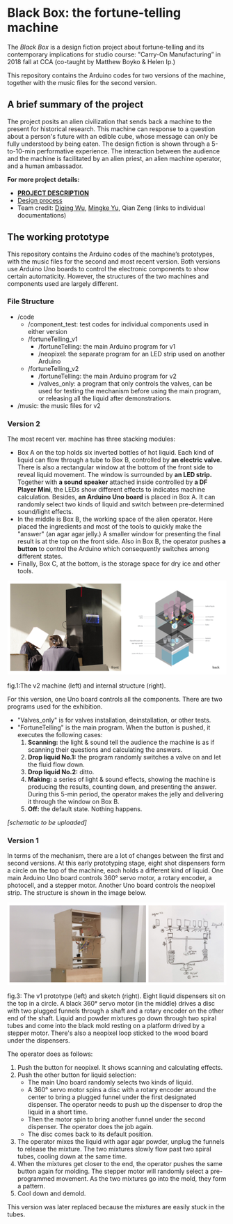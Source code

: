# Black Box: the fortune-telling machine

The *Black Box* is a design fiction project about fortune-telling and its contemporary implications for studio course: "Carry-On Manufacturing” in 2018 fall at CCA (co-taught by Matthew Boyko & Helen Ip.) 

This repository contains the Arduino codes for two versions of the machine, together with the music files for the second version. 



## A brief summary of the project

The project posits an alien civilization that sends back a machine to the present for historical research. This machine can response to a question about a person's future with an edible cube, whose message can only be fully understood by being eaten. The design fiction is shown through a 5-to-10-min performative experience. The interaction between the audience and the machine is facilitated by an alien priest, an alien machine operator, and a human ambassador. 



**For more project details:**

- [**PROJECT DESCRIPTION**](project_description.md)
- [Design process](https://drive.google.com/file/d/1VgLE5v_DhbejvS0L9a9aLpfb2G2ujM_3/view?usp=sharing)
- Team credit: [Diqing Wu](https://wudiqing.myportfolio.com/fortune-telling-machine), [Mingke Yu](https://yumk.name/fortune-telling), Qian Zeng (links to individual documentations)



## The working prototype

This repository contains the Arduino codes of the machine’s prototypes, with the music files for the second and most recent version. Both versions use Arduino Uno boards to control the electronic components to show certain automaticity. However, the structures of the two machines and components used are largely different. 



### File Structure

- /code
  - /component_test: test codes for individual components used in either version
  - /fortuneTelling_v1
    - /fortuneTelling: the main Arduino program for v1
    - /neopixel: the separate program for an LED strip used on another Arduino
  - /fortuneTelling_v2
    - /fortuneTelling: the main Arduino program for v2
    - /valves_only: a program that only controls the valves, can be used for testing the mechanism before using the main program, or releasing all the liquid after demonstrations. 
- /music: the music files for v2



### Version 2 

The most recent ver. machine has three stacking modules:

- Box A on the top holds six inverted bottles of hot liquid. Each kind of liquid can flow through a tube to Box B, controlled by **an electric valve.** There is also a rectangular window at the bottom of the front side to reveal liquid movement. The window is surrounded by **an LED strip.** Together with **a sound speaker** attached inside controlled by **a DF Player Mini**, the LEDs show different effects to indicates machine calculation. Besides, **an Arduino Uno board** is placed in Box A. It can randomly select two kinds of liquid and switch between pre-determined sound/light effects.
- In the middle is Box B, the working space of the alien operator. Here placed the ingredients and most of the tools to quickly make the "answer" (an agar agar jelly.) A smaller window for presenting the final result is at the top on the front side. Also in Box B, the operator pushes **a button** to control the Arduino which consequently switches among different states.  
- Finally, Box C, at the bottom, is the storage space for dry ice and other tools.

![structure](images/v2/structure.png)

fig.1:The v2 machine (left) and internal structure (right). 



For this version, one Uno board controls all the components. There are two programs used for the exhibition.

- "Valves_only" is for valves installation, deinstallation, or other tests.
- "FortuneTelling" is the main program. When the button is pushed, it executes the following cases:
  1. **Scanning:** the light & sound tell the audience the machine is as if scanning their questions and calculating the answers.
  2. **Drop liquid No.1:** the program randomly switches a valve on and let the fluid flow down.
  3. **Drop liquid No.2:** ditto.
  4. **Making:** a series of light & sound effects, showing the machine is producing the results, counting down, and presenting the answer. During this 5-min period, the operator makes the jelly and delivering it through the window on Box B.
  5. **Off:** the default state. Nothing happens.



*[schematic to be uploaded]*



### Version 1 

In terms of the mechanism, there are a lot of changes between the first and second versions. At this early prototyping stage, eight shot dispensers form a circle on the top of the machine, each holds a different kind of liquid. One main Arduino Uno board controls 360° servo motor, a rotary encoder, a photocell, and a stepper motor. Another Uno board controls the neopixel strip. The structure is shown in the image below.

![structure](images/v1/structure.jpg)

fig.3: The v1 prototype (left) and sketch (right). Eight liquid dispensers sit on the top in a circle. A black 360° servo motor (in the middle) drives a disc with two plugged funnels through a shaft and a rotary encoder on the other end of the shaft. Liquid and powder mixtures go down through two spiral tubes and come into the black mold resting on a platform drived by a stepper motor. There's also a neopixel loop sticked to the wood board under the dispensers.



The operator does as follows: 

1. Push the button for neopixel. It shows scanning and calculating effects.
2. Push the other button for liquid selection: 
   - The main Uno board randomly selects two kinds of liquid. 
   - A 360° servo motor spins a disc with a rotary encoder around the center to bring a plugged funnel under the first designated dispenser. The operator needs to push up the dispenser to drop the liquid in a short time. 
   - Then the motor spin to bring another funnel under the second dispenser. The operator does the job again. 
   - The disc comes back to its default position. 
3. The operator mixes the liquid with agar agar powder, unplug the funnels to release the mixture. The two mixtures slowIy flow past two spiral tubes, cooling down at the same time.
4. When the mixtures get closer to the end, the operator pushes the same button again for molding. The stepper motor will randomly select a pre-programmed movement. As the two mixtures go into the mold, they form a pattern.
5. Cool down and demold.



This version was later replaced because the mixtures are easily stuck in the tubes.
